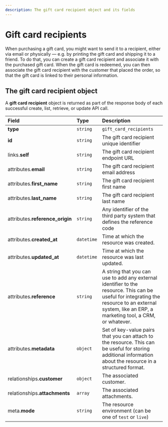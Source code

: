 ```yaml
---
description: The gift card recipient object and its fields
---
```


# Gift card recipients

When purchasing a gift card, you might want to send it to a recipient, either via email or physically — e.g. by printing the gift card and shipping it to a friend. To do that, you can create a gift card recipient and associate it with the purchased gift card. When the gift card is redeemed, you can then associate the gift card recipient with the customer that placed the order, so that the gift card is linked to their personal information.

## The gift card recipient object

A **gift card recipient** object is returned as part of the response body of each successful create, list, retrieve, or update API call.

| Field | Type | Description |
| :--- | :--- | :--- |
| **type** | `string` | `gift_card_recipients` |
| **id** | `string` | The gift card recipient unique identifier |
| links.**self** | `string` | The gift card recipient endpoint URL |
| attributes.**email** | `string` | The gift card recipient email address |
| attributes.**first\_name** | `string` | The gift card recipient first name |
| attributes.**last\_name** | `string` | The gift card recipient last name |
| attributes.**reference\_origin** | `string` | Any identifier of the third party system that defines the reference code |
| attributes.**created\_at** | `datetime` | Time at which the resource was created. |
| attributes.**updated\_at** | `datetime` | Time at which the resource was last updated. |
| attributes.**reference** | `string` | A string that you can use to add any external identifier to the resource. This can be useful for integrating the resource to an external system, like an ERP, a marketing tool, a CRM, or whatever. |
| attributes.**metadata** | `object` | Set of key-value pairs that you can attach to the resource. This can be useful for storing additional information about the resource in a structured format. |
| relationships.**customer** | `object` | The associated customer. |
| relationships.**attachments** | `array` | The associated attachments. |
| meta.**mode** | `string` | The resource environment \(can be one of `test` or `live`\) |

